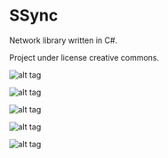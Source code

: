 # SSync
Network library written in C#.

Project under license creative commons.

![alt tag](http://puu.sh/obRr7/8f762897b3.png)

![alt tag](http://puu.sh/obRsm/f2b7224cd8.png)

![alt tag](http://puu.sh/obRtX/02488dc4cb.png)

![alt tag](http://puu.sh/obRuF/5786a98caf.png)

![alt tag](http://http://puu.sh/obU5Y/cae3d7d16f.png)